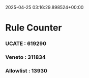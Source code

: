 2025-04-25 03:16:29.898524+00:00
# Rule Counter 
 ### UCATE : 619290

 ### Veneto : 311834

 ### Allowlist : 13930